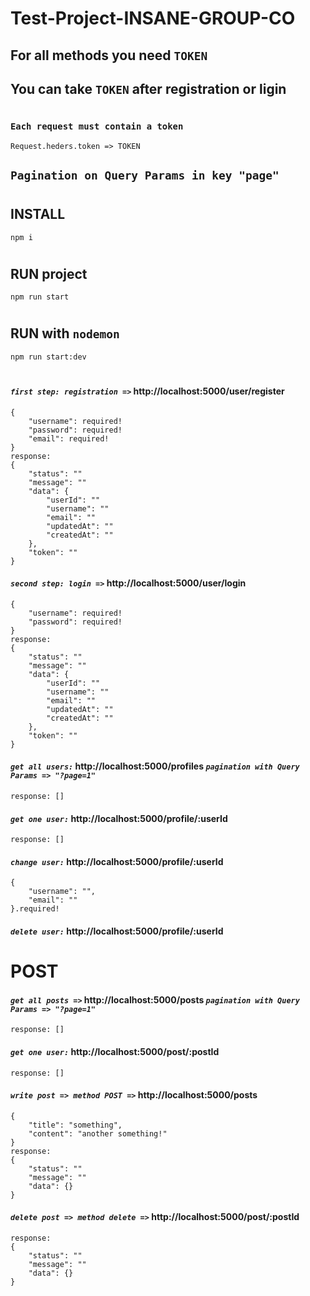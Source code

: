 # Test-Project-INSANE-GROUP-CO

## For all methods you need ```TOKEN```
## You can take ```TOKEN``` after registration or ligin
#

### ```Each request must contain a token```
```
Request.heders.token => TOKEN
```
## ```Pagination on Query Params in key "page"```

#
## INSTALL
```
npm i
```
#
## RUN project
 ```
 npm run start
 ```
#
## RUN with ```nodemon```
 ```
 npm run start:dev
 ```
#
#### ***```first step: registration =>```*** http://localhost:5000/user/register
    {
        "username": required!
        "password": required!
        "email": required!
    }
    response:
    {
        "status": ""
        "message": ""
        "data": {
            "userId": ""
            "username": ""
            "email": ""
            "updatedAt": ""
            "createdAt": ""
        },
        "token": ""
    }


#### ***``second step: login =>``*** http://localhost:5000/user/login
    {
        "username": required!
        "password": required!
    }
    response:
    {
        "status": ""
        "message": ""
        "data": {
            "userId": ""
            "username": ""
            "email": ""
            "updatedAt": ""
            "createdAt": ""
        },
        "token": ""
    }

#### ***```get all users:```*** http://localhost:5000/profiles     ***```pagination with Query Params => "?page=1"```***
    response: []

#### ***```get one user:```*** http://localhost:5000/profile/:userId
    response: []

#### ***```change user:```*** http://localhost:5000/profile/:userId
    {
        "username": "",
        "email": ""
    }.required!

#### ***`delete user:`*** http://localhost:5000/profile/:userId


# **POST**

#### ***```get all posts =>```*** http://localhost:5000/posts      ***```pagination with Query Params => "?page=1"```***
    response: []

#### ***```get one user:```*** http://localhost:5000/post/:postId
    response: []


#### ***```write post => method POST =>```*** http://localhost:5000/posts
    {
        "title": "something",
        "content": "another something!"
    }
    response:
    {
        "status": ""
        "message": ""
        "data": {}
    }

#### ***```delete post => method delete =>```*** http://localhost:5000/post/:postId
    response:
    {
        "status": ""
        "message": ""
        "data": {}
    }

